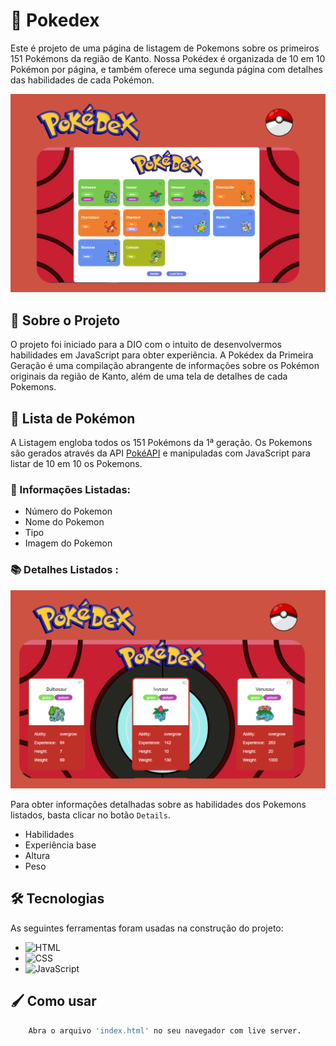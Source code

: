 # 🧢 Pokedex
Este é projeto de uma página de listagem de Pokemons sobre os primeiros 151 Pokémons da região de Kanto. Nossa Pokédex é organizada de 10 em 10 Pokémon por página, e também oferece uma segunda página com detalhes das habilidades de cada Pokémon.


<img src="./assets/capa1.png"/>


## 📖 Sobre o Projeto
O projeto foi iniciado para a DIO com o intuito de desenvolvermos habilidades em JavaScript para obter experiência.
A Pokédex da Primeira Geração é uma compilação abrangente de informações sobre os Pokémon originais da região de Kanto, além de uma tela de detalhes de cada Pokemons. 


## 🎨 Lista de Pokémon
A Listagem engloba todos os 151 Pokémons da 1ª geração. Os Pokemons são gerados através da API [PokéAPI](https://pokeapi.co/) e manipuladas com JavaScript para listar de 10 em 10 os Pokemons. 
### 📜 Informações Listadas:

-  Número do Pokemon 
- Nome do Pokemon 
- Tipo
- Imagem do Pokemon

### 📚 Detalhes Listados : 
<img src="./assets/capaDetalhes.png"/>

Para obter informações detalhadas sobre as habilidades dos Pokemons listados, basta clicar no botão ``Details``. 

- Habilidades
- Experiência base
- Altura
- Peso


## 🛠 Tecnologias
As seguintes ferramentas foram usadas na construção do projeto:
- ![HTML](https://img.shields.io/badge/HTML5-E34F26?style=for-the-badge&logo=html5&logoColor=white)
- ![CSS](https://img.shields.io/badge/CSS3-1572B6?style=for-the-badge&logo=css3&logoColor=white)
- ![JavaScript](https://img.shields.io/badge/JavaScript-323330?style=for-the-badge&logo=javascript&logoColor=F7DF1E)


## 🖌️ Como usar
```bash
    Abra o arquivo 'index.html' no seu navegador com live server.
```
